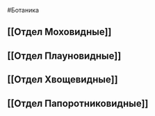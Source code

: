 #Ботаника 
## [[Отдел Моховидные]] 
## [[Отдел Плауновидные]]
## [[Отдел Хвощевидные]]
## [[Отдел Папоротниковидные]] 